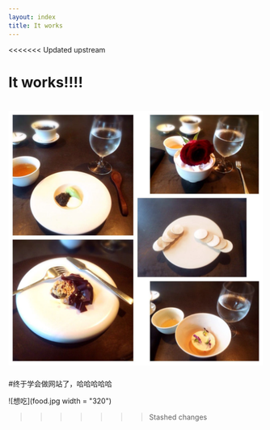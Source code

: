 ```yaml
---
layout: index
title: It works
---
```

<<<<<<< Updated upstream
# It works!!!!
![想吃](food.jpg)
=======


#终于学会做网站了，哈哈哈哈哈

![想吃](food.jpg width = "320")
>>>>>>> Stashed changes
